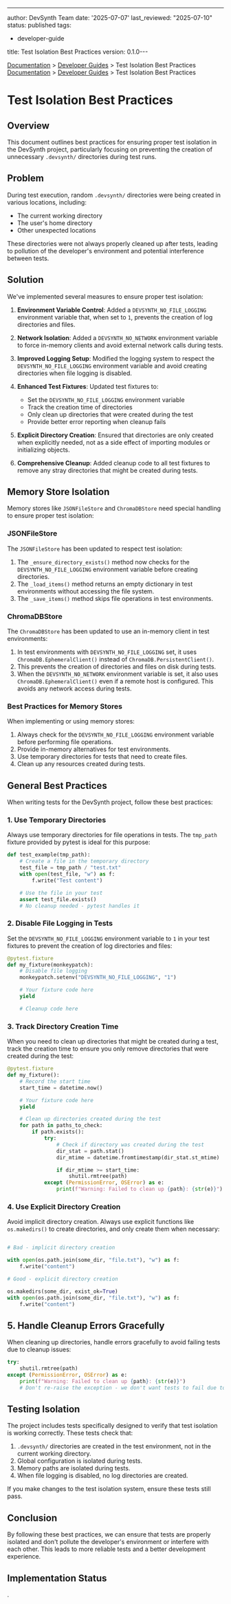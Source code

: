 ---
author: DevSynth Team
date: '2025-07-07'
last_reviewed: "2025-07-10"
status: published
tags:

- developer-guide

title: Test Isolation Best Practices
version: 0.1.0---

<div class="breadcrumbs">
<a href="../index.md">Documentation</a> &gt; <a href="index.md">Developer Guides</a> &gt; Test Isolation Best Practices
</div>

<div class="breadcrumbs">
<a href="../index.md">Documentation</a> &gt; <a href="index.md">Developer Guides</a> &gt; Test Isolation Best Practices
</div>

# Test Isolation Best Practices

## Overview

This document outlines best practices for ensuring proper test isolation in the DevSynth project, particularly focusing on preventing the creation of unnecessary `.devsynth/` directories during test runs.

## Problem

During test execution, random `.devsynth/` directories were being created in various locations, including:

- The current working directory
- The user's home directory
- Other unexpected locations


These directories were not always properly cleaned up after tests, leading to pollution of the developer's environment and potential interference between tests.

## Solution

We've implemented several measures to ensure proper test isolation:

1. **Environment Variable Control**: Added a `DEVSYNTH_NO_FILE_LOGGING` environment variable that, when set to `1`, prevents the creation of log directories and files.
2. **Network Isolation**: Added a `DEVSYNTH_NO_NETWORK` environment variable to force in-memory clients and avoid external network calls during tests.
3. **Improved Logging Setup**: Modified the logging system to respect the `DEVSYNTH_NO_FILE_LOGGING` environment variable and avoid creating directories when file logging is disabled.
4. **Enhanced Test Fixtures**: Updated test fixtures to:
   - Set the `DEVSYNTH_NO_FILE_LOGGING` environment variable
   - Track the creation time of directories
   - Only clean up directories that were created during the test
   - Provide better error reporting when cleanup fails

5. **Explicit Directory Creation**: Ensured that directories are only created when explicitly needed, not as a side effect of importing modules or initializing objects.
6. **Comprehensive Cleanup**: Added cleanup code to all test fixtures to remove any stray directories that might be created during tests.


## Memory Store Isolation

Memory stores like `JSONFileStore` and `ChromaDBStore` need special handling to ensure proper test isolation:

### JSONFileStore

The `JSONFileStore` has been updated to respect test isolation:

1. The `_ensure_directory_exists()` method now checks for the `DEVSYNTH_NO_FILE_LOGGING` environment variable before creating directories.
2. The `_load_items()` method returns an empty dictionary in test environments without accessing the file system.
3. The `_save_items()` method skips file operations in test environments.


### ChromaDBStore

The `ChromaDBStore` has been updated to use an in-memory client in test environments:

1. In test environments with `DEVSYNTH_NO_FILE_LOGGING` set, it uses `ChromaDB.EphemeralClient()` instead of `ChromaDB.PersistentClient()`.
2. This prevents the creation of directories and files on disk during tests.
3. When the `DEVSYNTH_NO_NETWORK` environment variable is set, it also uses
   `ChromaDB.EphemeralClient()` even if a remote host is configured. This
   avoids any network access during tests.


### Best Practices for Memory Stores

When implementing or using memory stores:

1. Always check for the `DEVSYNTH_NO_FILE_LOGGING` environment variable before performing file operations.
2. Provide in-memory alternatives for test environments.
3. Use temporary directories for tests that need to create files.
4. Clean up any resources created during tests.


## General Best Practices

When writing tests for the DevSynth project, follow these best practices:

### 1. Use Temporary Directories

Always use temporary directories for file operations in tests. The `tmp_path` fixture provided by pytest is ideal for this purpose:

```python
def test_example(tmp_path):
    # Create a file in the temporary directory
    test_file = tmp_path / "test.txt"
    with open(test_file, "w") as f:
        f.write("Test content")

    # Use the file in your test
    assert test_file.exists()
    # No cleanup needed - pytest handles it
```

### 2. Disable File Logging in Tests

Set the `DEVSYNTH_NO_FILE_LOGGING` environment variable to `1` in your test fixtures to prevent the creation of log directories and files:

```python
@pytest.fixture
def my_fixture(monkeypatch):
    # Disable file logging
    monkeypatch.setenv("DEVSYNTH_NO_FILE_LOGGING", "1")

    # Your fixture code here
    yield

    # Cleanup code here
```

### 3. Track Directory Creation Time

When you need to clean up directories that might be created during a test, track the creation time to ensure you only remove directories that were created during the test:

```python
@pytest.fixture
def my_fixture():
    # Record the start time
    start_time = datetime.now()

    # Your fixture code here
    yield

    # Clean up directories created during the test
    for path in paths_to_check:
        if path.exists():
            try:
                # Check if directory was created during the test
                dir_stat = path.stat()
                dir_mtime = datetime.fromtimestamp(dir_stat.st_mtime)

                if dir_mtime >= start_time:
                    shutil.rmtree(path)
            except (PermissionError, OSError) as e:
                print(f"Warning: Failed to clean up {path}: {str(e)}")
```

### 4. Use Explicit Directory Creation

Avoid implicit directory creation. Always use explicit functions like `os.makedirs()` to create directories, and only create them when necessary:

```python

# Bad - implicit directory creation

with open(os.path.join(some_dir, "file.txt"), "w") as f:
    f.write("content")

# Good - explicit directory creation

os.makedirs(some_dir, exist_ok=True)
with open(os.path.join(some_dir, "file.txt"), "w") as f:
    f.write("content")
```

## 5. Handle Cleanup Errors Gracefully

When cleaning up directories, handle errors gracefully to avoid failing tests due to cleanup issues:

```python
try:
    shutil.rmtree(path)
except (PermissionError, OSError) as e:
    print(f"Warning: Failed to clean up {path}: {str(e)}")
    # Don't re-raise the exception - we don't want tests to fail due to cleanup issues
```

## Testing Isolation

The project includes tests specifically designed to verify that test isolation is working correctly. These tests check that:

1. `.devsynth/` directories are created in the test environment, not in the current working directory.
2. Global configuration is isolated during tests.
3. Memory paths are isolated during tests.
4. When file logging is disabled, no log directories are created.


If you make changes to the test isolation system, ensure these tests still pass.

## Conclusion

By following these best practices, we can ensure that tests are properly isolated and don't pollute the developer's environment or interfere with each other. This leads to more reliable tests and a better development experience.
## Implementation Status

.
